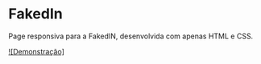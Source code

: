 # FakedIn
Page responsiva para a FakedIN, desenvolvida com apenas HTML e CSS.

[![Demonstração]](https://github.com/JVitorDkx/FakedIn/blob/main/github-gif/FakedIn-rapido.gif?raw=true)
